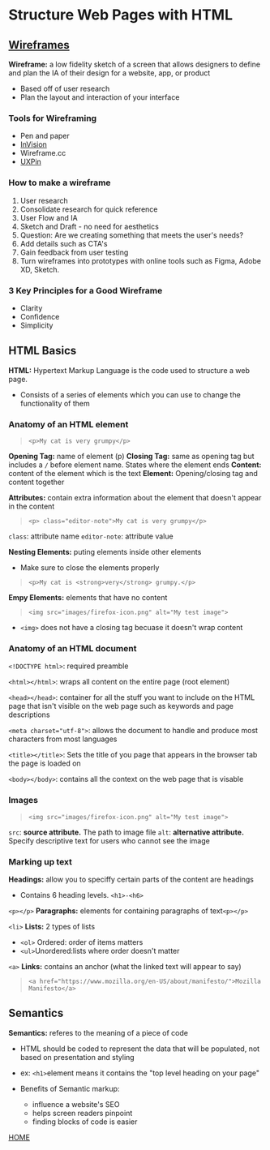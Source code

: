 # Structure Web Pages with HTML

## [Wireframes](https://careerfoundry.com/en/blog/ux-design/how-to-create-your-first-wireframe/)

**Wireframe:** a low fidelity sketch of a screen that allows designers to define and plan the IA of their design for a website, app, or product
- Based off of user research 
- Plan the layout and interaction of your interface

### Tools for Wireframing

- Pen and paper
- [InVision](https://www.invisionapp.com/)
- Wireframe.cc
- [UXPin](https://www.uxpin.com/)

### How to make a wireframe

1. User research
2. Consolidate research for quick reference
3. User Flow and IA
4. Sketch and Draft - no need for aesthetics
5. Question: Are we creating something that meets the user's needs?
6. Add details such as CTA's
7. Gain feedback from user testing
8. Turn wireframes into prototypes with online tools such as Figma, Adobe XD, Sketch.


### 3 Key Principles for a Good Wireframe

- Clarity
- Confidence
- Simplicity


## HTML Basics

**HTML:** Hypertext Markup Language is the code used to structure a web page.
- Consists of a series of elements which you can use to change the functionality of them

### Anatomy of an HTML element


> `<p>My cat is very grumpy</p>`

**Opening Tag:** name of element (p)
**Closing Tag:** same as opening tag but includes a `/` before element name. States where the element ends
**Content:** content of the element which is the text
**Element:** Opening/closing tag and content together

**Attributes:** contain extra information about the element that doesn't appear in the content

> `<p> class="editor-note">My cat is very grumpy</p>`

`class`: attribute name
`editor-note`: attribute value

**Nesting Elements:** puting elements inside other elements
- Make sure to close the elements properly

> `<p>My cat is <strong>very</strong> grumpy.</p>`

**Empy Elements:** elements that have no content

> `<img src="images/firefox-icon.png" alt="My test image">`

- `<img>` does not have a closing tag becuase it doesn't wrap content 


### Anatomy of an HTML document

`<!DOCTYPE html>`: required preamble

`<html></html>`: wraps all content on the entire page (root element)

`<head></head>`: container for all the stuff you want to include on the HTML page that isn't visible on the web page such as keywords and page descriptions

`<meta charset="utf-8">`: allows the document to handle and produce most characters from most languages

`<title></title>`: Sets the title of you page that appears in the browser tab the page is loaded on

`<body></body>`: contains all the context on the web page that is visable


### Images

> `<img src="images/firefox-icon.png" alt="My test image">`

`src`: **source attribute.** The path to image file
`alt`: **alternative attribute.** Specify descriptive text for users who cannot see the image

 
### Marking up text

**Headings:** allow you to speciffy certain parts of the content are headings 
- Contains 6 heading levels. `<h1>-<h6>`

`<p></p>` **Paragraphs:** elements for containing paragraphs of text`<p></p>`

`<li>` **Lists:** 2 types of lists 
- `<ol>` Ordered: order of items matters 
- `<ul>`Unordered:lists where order doesn't matter 

`<a>` **Links:** contains an anchor (what the linked text will appear to say)

> `<a href="https://www.mozilla.org/en-US/about/manifesto/">Mozilla Manifesto</a>`

## Semantics 

**Semantics:** referes to the meaning of a piece of code
- HTML should be coded to represent the data that will be populated, not based on presentation and styling 

- ex: `<h1>`element means it contains the "top level heading on your page"

- Benefits of Semantic markup:
    - influence a website's SEO
    - helps screen readers pinpoint
    - finding blocks of code is easier

[HOME](README.md)
